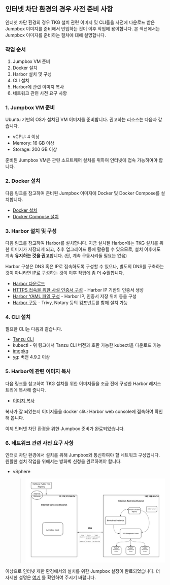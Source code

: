 ## 인터넷 차단 환경의 경우 사전 준비 사항
인터넷 차단 환경의 경우 TKG 설치 관련 이미지 및 CLI들을 사전에 다운로드 받은 Jumpbox 이미지를 준비해서 반입하는 것이 이후 작업에 용이합니다. 
본 섹션에서는 Jumpbox 이미지를 준비하는 절차에 대해 설명합니다.

### 작업 순서
1. Jumpbox VM 준비
2. Docker 설치
3. Harbor 설치 및 구성
4. CLI 설치
5. Harbor에 관련 이미지 복사
6. 네트워크 관련 사전 요구 사항

### 1. Jumpbox VM 준비
Ubuntu 기반의 OS가 설치된 VM 이미지를 준비합니다. 권고하는 리소스는 다음과 같습니다.
* vCPU: 4 이상
* Memory: 16 GB 이상
* Storage: 200 GB 이상

준비된 Jumpbox VM은 관련 소프트웨어 설치를 위하여 인터넷에 접속 가능하여야 합니다.

### 2. Docker 설치
다음 링크를 참고하여 준비된 Jumpbox 이미지에 Docker 및 Docker Compose를 설치합니다.
* [Docker 설치](https://docs.docker.com/engine/install/ubuntu/)
* [Docker Compose 설치](https://docs.docker.com/compose/install/)

### 3. Harbor 설치 및 구성
다음 링크를 참고하여 Harbor를 설치합니다. 지금 설치될 Harbor에는 TKG 설치를 위한 이미지가 저장되게 되고, 추후 업그레이드 등에 활용될 수 있으므로, 
설치 이후에도 계속 **유지하는 것을 권고**합니다. (단, 계속 구동시켜둘 필요는 없음)

Harbor 구성은 DNS 혹은 IP로 접속하도록 구성할 수 있으나, 별도의 DNS를 구축하는 것이 아니라면 IP로 구성하는 것이 이후 작업에 좀 더 수월합니다.

* [Harbor 다운로드](https://goharbor.io/docs/2.4.0/install-config/download-installer/)
* [HTTPS 접속을 위한 사설 인증서 구성](https://goharbor.io/docs/2.4.0/install-config/configure-https/) - Harbor IP 기반의 인증서 생성 
* [Harbor YAML 파일 구성](https://goharbor.io/docs/2.4.0/install-config/configure-yml-file/) - Harbor IP, 인증서 저장 위치 등을 구성
* [Harbor 구동](https://goharbor.io/docs/2.4.0/install-config/run-installer-script/) - Trivy, Notary 등의 컴포넌트를 함께 설치 가능

### 4. CLI 설치
필요한 CLI는 다음과 같습니다.
* [Tanzu CLI](https://customerconnect.vmware.com/en/downloads/info/slug/infrastructure_operations_management/vmware_tanzu_kubernetes_grid/1_x)
* kubectl - 위 링크에서 Tanzu CLI 버전과 호환 가능한 kubectl을 다운로드 가능
* [imgpkg](https://github.com/vmware-tanzu/carvel-imgpkg)
* [yq](https://github.com/mikefarah/yq#install): 버전 4.9.2 이상

### 5. Harbor에 관련 이미지 복사
다음 링크를 참고하여 TKG 설치를 위한 이미지들을 조금 전에 구성한 Harbor 레지스트리에 복사해 줍니다.
* [이미지 복사](https://docs.vmware.com/en/VMware-Tanzu-Kubernetes-Grid/1.5/vmware-tanzu-kubernetes-grid-15/GUID-mgmt-clusters-image-copy-airgapped.html)

복사가 잘 되었는지 이미지들을 docker cli나 Harbor web console에 접속하여 확인해 봅니다.

이제 인터넷 차단 환경을 위한 Jumpbox 준비가 완료되었습니다.

### 6. 네트워크 관련 사전 요구 사항
인터넷 차단 환경에서 설치를 위해 Jumpbox와 통신하여야 할 네트워크 구성입니다. 원활한 설치 작업을 위해서는 방화벽 신청을 완료하여야 합니다.
* vSphere
  > ![](images/images-air-vsphere-diagram.jpeg)

이상으로 인터넷 제한 환경에서의 설치를 위한 Jumpbox 설정이 완료되었습니다. 더 자세한 설명은 
[여기](https://docs.vmware.com/en/VMware-Tanzu-Kubernetes-Grid/1.5/vmware-tanzu-kubernetes-grid-15/GUID-mgmt-clusters-airgapped-environments.html)
를 확인하여 주시기 바랍니다.
